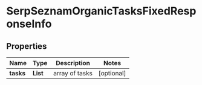 # SerpSeznamOrganicTasksFixedResponseInfo


## Properties

| Name | Type | Description | Notes |
|------------ | ------------- | ------------- | -------------|
**tasks** | **List<SerpSeznamOrganicTasksFixedTaskInfo>** | array of tasks |[optional]|